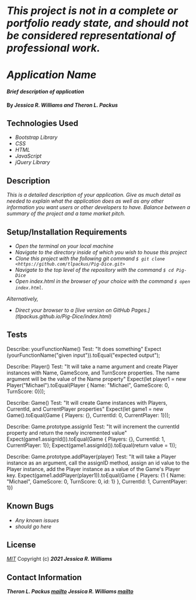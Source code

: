 # _This project is not in a complete or portfolio ready state, and should not be considered representational of professional work._

# _Application Name_

#### _Brief description of application_

#### By _**Jessica R. Williams and Theron L. Packus**_

## Technologies Used

* _Bootstrap Library_
* _CSS_
* _HTML_
* _JavaScript_
* _jQuery Library_

## Description

_This is a detailed description of your application. Give as much detail as needed to explain what the application does as well as any other information you want users or other developers to have. Balance between a summary of the project and a tame market pitch._

## Setup/Installation Requirements
>
* _Open the terminal on your local machine_
* _Navigate to the directory inside of which you wish to house this project_
* _Clone this project with the following git command `$ git clone <https://github.com/tlpackus/Pig-Dice.git>`_
* _Navigate to the top level of the repository with the command `$ cd Pig-Dice`_
* _Open index.html in the browser of your choice with the command `$ open index.html`_.

_Alternatively,_

* _Direct your browser to a [live version on GitHub Pages.] (tlpackus.github.io/Pig-Dice/index.html)_


## Tests

Describe: yourFunctionName()
Test: "It does something"
Expect (yourFunctionName("given input")).toEqual("expected output");

Describe: Player()
Test: "It will take a name argument and create Player instances with Name, GameScore, and TurnScore properties. The name argument will be the value of the Name property"
Expect(let player1 = new Player("Michael").toEqual(Player { Name: "Michael", GameScore: 0, TurnScore: 0}));

Describe: Game()
Test: "It will create Game instances with Players, CurrentId, and CurrentPlayer properties"
Expect(let game1 = new Game().toEqual(Game { Players: {}, CurrentId: 0, CurrentPlayer: 1}));

Describe: Game.prototype.assignId
Test: "It will increment the currentId property and return the newly incremented value"
Expect(game1.assignId()).toEqual(Game { Players: {}, CurrentId: 1, CurrentPlayer: 1});
Expect(game1.assignId()).toEqual(return value = 1));

Describe: Game.prototype.addPlayer(player)
Test: "It will take a Player instance as an argument, call the assignID method, assign an id value to the Player instance, add the Player instance as a value of the Game's Player key.
Expect(game1.addPlayer(player1)).toEqual(Game { Players: {1 { Name: "Michael", GameScore: 0, TurnScore: 0, id: 1} }, CurrentId: 1, CurrentPlayer: 1})



## Known Bugs

* _Any known issues_
* _should go here_

## License
*[MIT](https://choosealicense.com/licenses/mit/)*
Copyright (c) **_2021 Jessica R. Williams_**
## Contact Information
**_Theron L. Packus [mailto](mailto:tlpackus@gmail.com)_**
**_Jessica R. Williams [mailto](mailto:jessicarubinwilliams@gmail.com)_**
